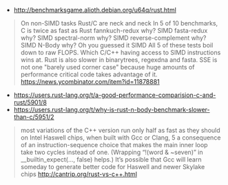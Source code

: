 - http://benchmarksgame.alioth.debian.org/u64q/rust.html

> On non-SIMD tasks Rust/C are neck and neck
> In 5 of 10 benchmarks, C is twice as fast as Rust
> fannkuch-redux why? SIMD
> fasta-redux why? SIMD
> spectral-norm why? SIMD
> reverse-complement why? SIMD
> N-Body why? Oh you guessed it SIMD
> All 5 of these tests boil down to raw FLOPS. Which C/C++ having access to SIMD instructions wins at.
> Rust is also slower in binarytrees, regexdna and fasta. SSE is not one "barely used corner case" because huge amounts of performance critical code takes advantage of it.
> https://news.ycombinator.com/item?id=11878881

- https://users.rust-lang.org/t/a-good-performance-comparision-c-and-rust/5901/8
- https://users.rust-lang.org/t/why-is-rust-n-body-benchmark-slower-than-c/5951/2

> most variations of the C++ version run only half as fast as they should on Intel Haswell chips, when built with Gcc or Clang, 5 a consequence of an instruction-sequence choice that makes the main inner loop take two cycles instead of one. (Wrapping “!(word & ~seven)” in __builtin_expect(..., false) helps.) It’s possible that Gcc will learn someday to generate better code for Haswell and newer Skylake chips
> http://cantrip.org/rust-vs-c++.html

